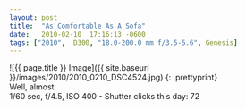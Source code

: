 ```yaml
---
layout: post
title:  "As Comfortable As A Sofa"
date:   2010-02-10  17:16:13 -0600
tags: ["2010",  D300, "18.0-200.0 mm f/3.5-5.6", Genesis]
---
```

![{{ page.title }} Image]({{ site.baseurl }}/images/2010/2010_0210_DSC4524.jpg)
{: .prettyprint}  
Well, almost  
1/60 sec, f/4.5, ISO 400 - Shutter clicks this day: 72